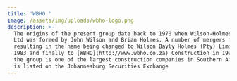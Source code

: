 ```yaml
---
title: 'WBHO '
image: /assets/img/uploads/wbho-logo.png
description: >-
  The origins of the present group date back to 1970 when Wilson-Holmes (Pty)
  Ltd was formed by John Wilson and Brian Holmes. A number of mergers followed
  resulting in the name being changed to Wilson Bayly Holmes (Pty) Limited in
  1983 and finally to [WBHO](http://www.wbho.co.za) Construction in 1994. Today
  the group is one of the largest construction companies in Southern Africa and
  is listed on the Johannesburg Securities Exchange
---
```



